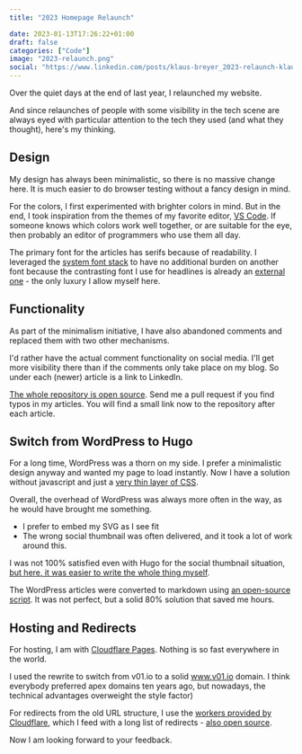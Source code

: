 ```yaml
---
title: "2023 Homepage Relaunch"

date: 2023-01-13T17:26:22+01:00
draft: false
categories: ["Code"]
image: "2023-relaunch.png"
social: "https://www.linkedin.com/posts/klaus-breyer_2023-relaunch-klaus-breyer-cto-writing-activity-7019586130656272384-Yl7H"
---
```


Over the quiet days at the end of last year, I relaunched my website.

And since relaunches of people with some visibility in the tech scene are always eyed with particular attention to the tech they used (and what they thought), here's my thinking.

## Design

My design has always been minimalistic, so there is no massive change here. It is much easier to do browser testing without a fancy design in mind.

For the colors, I first experimented with brighter colors in mind. But in the end, I took inspiration from the themes of my favorite editor, [VS Code][1]. If someone knows which colors work well together, or are suitable for the eye, then probably an editor of programmers who use them all day.

The primary font for the articles has serifs because of readability. I leveraged the [system font stack][2] to have no additional burden on another font because the contrasting font I use for headlines is already an [external one][3] - the only luxury I allow myself here.

## Functionality

As part of the minimalism initiative, I have also abandoned comments and replaced them with two other mechanisms.

I'd rather have the actual comment functionality on social media. I'll get more visibility there than if the comments only take place on my blog. So under each (newer) article is a link to LinkedIn.

[The whole repository is open source][4]. Send me a pull request if you find typos in my articles. You will find a small link now to the repository after each article.

## Switch from WordPress to Hugo

For a long time, WordPress was a thorn on my side. I prefer a minimalistic design anyway and wanted my page to load instantly. Now I have a solution without javascript and just a [very thin layer of CSS](https://github.com/klausbreyer/v01.io/blob/main/assets/sass/main.scss).

Overall, the overhead of WordPress was always more often in the way, as he would have brought me something.

- I prefer to embed my SVG as I see fit
- The wrong social thumbnail was often delivered, and it took a lot of work around this.

I was not 100% satisfied even with Hugo for the social thumbnail situation, [but here, it was easier to write the whole thing myself](https://github.com/klausbreyer/v01.io/blob/main/layouts/partials/meta.html).

The WordPress articles were converted to markdown using [an open-source script][5]. It was not perfect, but a solid 80% solution that saved me hours.

## Hosting and Redirects

For hosting, I am with [Cloudflare Pages][6]. Nothing is so fast everywhere in the world.

I used the rewrite to switch from v01.io to a solid www.v01.io domain. I think everybody preferred apex domains ten years ago, but nowadays, the technical advantages overweight the style factor)

For redirects from the old URL structure, I use the [workers provided by Cloudflare][7], which I feed with a long list of redirects - [also open source][8].

Now I am looking forward to your feedback.

[1]: https://code.visualstudio.com/
[2]: https://systemfontstack.com/
[3]: https://fonts.google.com/specimen/Share+Tech
[4]: https://github.com/klausbreyer/v01.io
[5]: https://nantipov.org/2019/12/converting-site-from-wordpress-into-hugo/
[6]: https://pages.cloudflare.com/
[7]: https://workers.cloudflare.com/
[8]: https://github.com/klausbreyer/v01.io-workers
